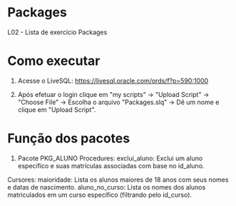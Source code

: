 # Packages
L02 - Lista de exercício Packages

# Como executar
1. Acesse o LiveSQL: https://livesql.oracle.com/ords/f?p=590:1000

2. Após efetuar o login clique em "my scripts" -> "Upload Script" -> "Choose File" -> Escolha o arquivo "Packages.slq" -> Dê um nome e clique em "Upload Script".

# Função dos pacotes
1. Pacote PKG_ALUNO
   Procedures:
    exclui_aluno: Exclui um aluno específico e suas matrículas associadas com base no id_aluno.

Cursores:
  maioridade: Lista os alunos maiores de 18 anos com seus nomes e datas de nascimento.
  aluno_no_curso: Lista os nomes dos alunos matriculados em um curso específico (filtrando pelo id_curso).
